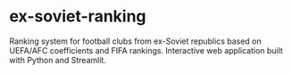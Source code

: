 # ex-soviet-ranking
Ranking system for football clubs from ex-Soviet republics based on UEFA/AFC coefficients and FIFA rankings. Interactive web application built with Python and Streamlit.
